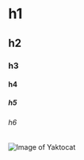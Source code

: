 # h1
## h2
### h3
#### h4
##### h5
###### h6

![Image of Yaktocat](https://images.pexels.com/photos/14704105/pexels-photo-14704105.jpeg?auto=compress&cs=tinysrgb&w=1260&h=750&dpr=1)

